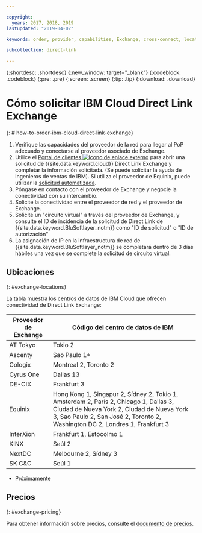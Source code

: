 ```yaml
---

copyright:
  years: 2017, 2018, 2019
lastupdated: "2019-04-02"

keywords: order, provider, capabilities, Exchange, cross-connect, locations, PoP, datacenter, data, center, pricing

subcollection: direct-link

---
```


{:shortdesc: .shortdesc}
{:new_window: target="_blank"}
{:codeblock: .codeblock}
{:pre: .pre}
{:screen: .screen}
{:tip: .tip}
{:download: .download}

# Cómo solicitar IBM Cloud Direct Link Exchange
{: # how-to-order-ibm-cloud-direct-link-exchange}

1. Verifique las capacidades del proveedor de la red para llegar al PoP adecuado y conectarse al proveedor asociado de Exchange.
2. Utilice el [Portal de clientes ![Icono de enlace externo](../../icons/launch-glyph.svg "Icono de enlace externo")](https://control.softlayer.com/) para abrir una solicitud de {{site.data.keyword.cloud}} Direct Link Exchange y completar la información solicitada. (Se puede solicitar la ayuda de ingenieros de ventas de IBM). Si utiliza el proveedor de Equinix, puede utilizar la [solicitud automatizada](/docs/infrastructure/direct-link?topic=direct-link-provisioning-ibm-cloud-direct-link-exchange-for-equinix).
3. Póngase en contacto con el proveedor de Exchange y negocie la conectividad con su intercambio.
4. Solicite la conectividad entre el proveedor de red y el proveedor de Exchange.
5. Solicite un "circuito virtual" a través del proveedor de Exchange, y consulte el ID de incidencia de la solicitud de Direct Link de {{site.data.keyword.BluSoftlayer_notm}} como "ID de solicitud" o "ID de autorización"
6. La asignación de IP en la infraestructura de red de {{site.data.keyword.BluSoftlayer_notm}} se completará dentro de 3 días hábiles una vez que se complete la solicitud de circuito virtual.
 
## Ubicaciones
{: #exchange-locations}
 
 La tabla muestra los centros de datos de IBM Cloud que ofrecen conectividad de Direct Link Exchange:
 
| Proveedor de Exchange	| Código del centro de datos de IBM |
|-------------|-----------------------|
| AT Tokyo | Tokio 2 |
| Ascenty | Sao Paulo 1* |
| Cologix | Montreal 2, Toronto 2 |
| Cyrus One | Dallas 13 |
| DE-CIX | Frankfurt 3 |
| Equinix | Hong Kong 1, Singapur 2, Sídney 2, Tokio 1, Amsterdam 2, París 2, Chicago 1, Dallas 3, Ciudad de Nueva York 2, Ciudad de Nueva York 3, Sao Paulo 2, San José 2, Toronto 2, Washington DC 2, Londres 1, Frankfurt 3 |							
| InterXion | Frankfurt 1, Estocolmo 1 |
| KINX	| Seúl 2 |
| NextDC | Melbourne 2, Sídney 3 |
| SK C&C | Seúl 1 |

* Próximamente

## Precios
{: #exchange-pricing}

Para obtener información sobre precios, consulte el [documento de precios](/docs/infrastructure/direct-link?topic=direct-link-pricing-for-ibm-cloud-direct-link#pricing-for-direct-link-exchange).
